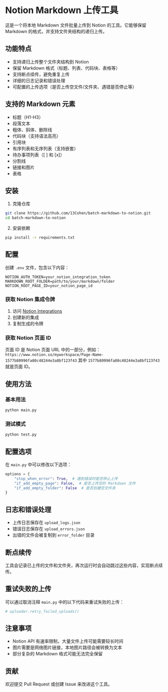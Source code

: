 # Notion Markdown 上传工具

这是一个将本地 Markdown 文件批量上传到 Notion 的工具。它能够保留 Markdown 的格式，并支持文件夹结构的递归上传。

## 功能特点

- 支持递归上传整个文件夹结构到 Notion
- 保留 Markdown 格式（标题、列表、代码块、表格等）
- 支持断点续传，避免重复上传
- 详细的日志记录和错误处理
- 可配置的上传选项（是否上传空文件/文件夹、遇错是否停止等）

## 支持的 Markdown 元素

- 标题（H1-H3）
- 段落文本
- 粗体、斜体、删除线
- 代码块（支持语法高亮）
- 引用块
- 有序列表和无序列表（支持嵌套）
- 待办事项列表（[ ] 和 [x]）
- 分割线
- 链接和图片
- 表格

## 安装

1. 克隆仓库

```bash
git clone https://github.com/13Cohen/batch-markdown-to-notion.git
cd batch-markdown-to-notion
```

2. 安装依赖

```bash
pip install -r requirements.txt
```

## 配置

创建 `.env` 文件，包含以下内容：

```
NOTION_AUTH_TOKEN=your_notion_integration_token
MARKDOWN_ROOT_FOLDER=path/to/your/markdown/folder
NOTION_ROOT_PAGE_ID=your_notion_page_id
```

### 获取 Notion 集成令牌

1. 访问 [Notion Integrations](https://www.notion.so/my-integrations)
2. 创建新的集成
3. 复制生成的令牌

### 获取 Notion 页面 ID

页面 ID 是 Notion 页面 URL 中的一部分，例如：
`https://www.notion.so/myworkspace/Page-Name-1577b80996fa80c48244e3a8bf123f43`
其中 `1577b80996fa80c48244e3a8bf123f43` 就是页面 ID。

## 使用方法

### 基本用法

```bash
python main.py
```

### 测试模式

```bash
python test.py
```

## 配置选项

在 `main.py` 中可以修改以下选项：

```python
options = {
    "stop_when_error": True,  # 遇到错误时是否停止上传
    "if_add_empty_page": False,  # 是否上传空的 Markdown 文件
    "if_add_empty_folder": False  # 是否创建空文件夹
}
```

## 日志和错误处理

- 上传日志保存在 `upload_logs.json`
- 错误日志保存在 `upload_errors.json`
- 出错的文件会被复制到 `error_folder` 目录

## 断点续传

工具会记录已上传的文件和文件夹，再次运行时会自动跳过这些内容，实现断点续传。

## 重试失败的上传

可以通过取消注释 `main.py` 中的以下代码来重试失败的上传：

```python
# uploader.retry_failed_uploads()
```

## 注意事项

- Notion API 有速率限制，大量文件上传可能需要较长时间
- 图片需要是网络图片链接，本地图片路径会被转换为文本
- 部分复杂的 Markdown 格式可能无法完全保留

## 贡献

欢迎提交 Pull Request 或创建 Issue 来改进这个工具。
